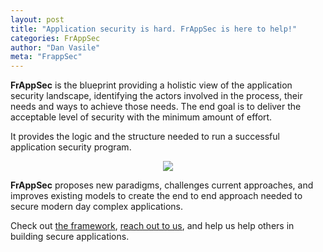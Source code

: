 ```yaml
---
layout: post
title: "Application security is hard. FrAppSec is here to help!"
categories: FrAppSec
author: "Dan Vasile"
meta: "FrappSec"
---
```


**FrAppSec** is the blueprint providing a holistic view of the application security landscape, identifying the actors involved in the process, their needs and ways to achieve those needs. The end goal is to deliver the acceptable level of security with the minimum amount of effort.

It provides the logic and the structure needed to run a successful application security program.

<div align="center">
<img src ="../../../../assets/logo frappsec.png" />
</div>

**FrAppSec** proposes new paradigms, challenges current approaches, and improves existing models to create the end to end approach needed to secure modern day complex applications.

Check out [the framework](/FrAppSec/), [reach out to us](https://twitter.com/frappsec), and help us help others in building secure applications.
